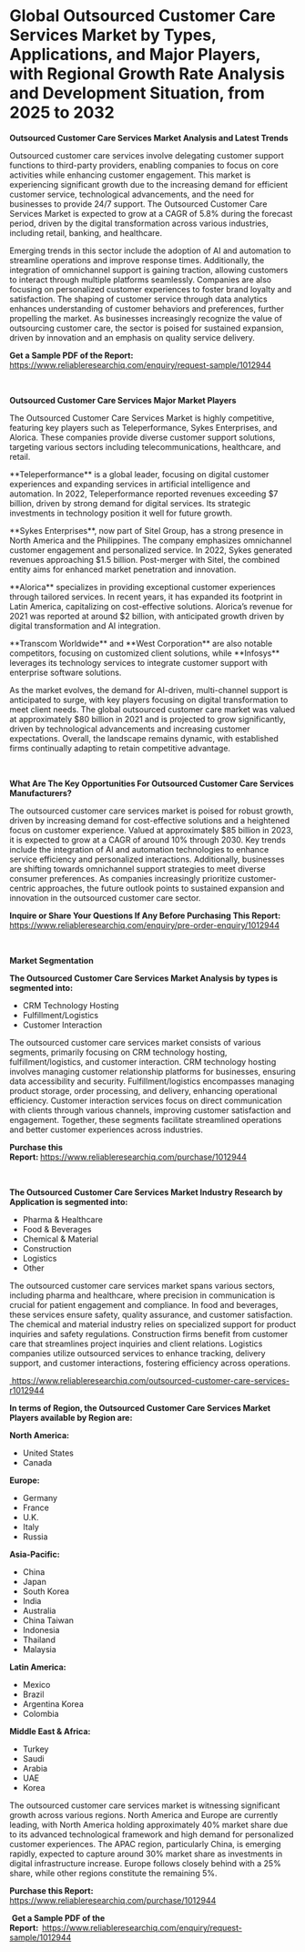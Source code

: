 <p><h1>Global Outsourced Customer Care Services Market by Types, Applications, and Major Players, with Regional Growth Rate Analysis and Development Situation, from 2025 to 2032</h1></p><p><strong>Outsourced Customer Care Services Market Analysis and Latest Trends</strong></p>
<p><p>Outsourced customer care services involve delegating customer support functions to third-party providers, enabling companies to focus on core activities while enhancing customer engagement. This market is experiencing significant growth due to the increasing demand for efficient customer service, technological advancements, and the need for businesses to provide 24/7 support. The Outsourced Customer Care Services Market is expected to grow at a CAGR of 5.8% during the forecast period, driven by the digital transformation across various industries, including retail, banking, and healthcare.</p><p>Emerging trends in this sector include the adoption of AI and automation to streamline operations and improve response times. Additionally, the integration of omnichannel support is gaining traction, allowing customers to interact through multiple platforms seamlessly. Companies are also focusing on personalized customer experiences to foster brand loyalty and satisfaction. The shaping of customer service through data analytics enhances understanding of customer behaviors and preferences, further propelling the market. As businesses increasingly recognize the value of outsourcing customer care, the sector is poised for sustained expansion, driven by innovation and an emphasis on quality service delivery.</p></p>
<p><strong>Get a Sample PDF of the Report:&nbsp;</strong> <a href="https://www.reliableresearchiq.com/enquiry/request-sample/1012944?utm_campaign=2463&utm_medium=2&utm_source=Github&utm_content=ia&utm_term=17042025&utm_id=outsourced-customer-care-services">https://www.reliableresearchiq.com/enquiry/request-sample/1012944</a></p>
<p>&nbsp;</p>
<p><strong>Outsourced Customer Care Services Major Market Players</strong></p>
<p><p>The Outsourced Customer Care Services Market is highly competitive, featuring key players such as Teleperformance, Sykes Enterprises, and Alorica. These companies provide diverse customer support solutions, targeting various sectors including telecommunications, healthcare, and retail.</p><p>**Teleperformance** is a global leader, focusing on digital customer experiences and expanding services in artificial intelligence and automation. In 2022, Teleperformance reported revenues exceeding $7 billion, driven by strong demand for digital services. Its strategic investments in technology position it well for future growth.</p><p>**Sykes Enterprises**, now part of Sitel Group, has a strong presence in North America and the Philippines. The company emphasizes omnichannel customer engagement and personalized service. In 2022, Sykes generated revenues approaching $1.5 billion. Post-merger with Sitel, the combined entity aims for enhanced market penetration and innovation.</p><p>**Alorica** specializes in providing exceptional customer experiences through tailored services. In recent years, it has expanded its footprint in Latin America, capitalizing on cost-effective solutions. Alorica’s revenue for 2021 was reported at around $2 billion, with anticipated growth driven by digital transformation and AI integration.</p><p>**Transcom Worldwide** and **West Corporation** are also notable competitors, focusing on customized client solutions, while **Infosys** leverages its technology services to integrate customer support with enterprise software solutions. </p><p>As the market evolves, the demand for AI-driven, multi-channel support is anticipated to surge, with key players focusing on digital transformation to meet client needs. The global outsourced customer care market was valued at approximately $80 billion in 2021 and is projected to grow significantly, driven by technological advancements and increasing customer expectations. Overall, the landscape remains dynamic, with established firms continually adapting to retain competitive advantage.</p></p>
<p>&nbsp;</p>
<p><strong>What Are The Key Opportunities For Outsourced Customer Care Services Manufacturers?</strong></p>
<p><p>The outsourced customer care services market is poised for robust growth, driven by increasing demand for cost-effective solutions and a heightened focus on customer experience. Valued at approximately $85 billion in 2023, it is expected to grow at a CAGR of around 10% through 2030. Key trends include the integration of AI and automation technologies to enhance service efficiency and personalized interactions. Additionally, businesses are shifting towards omnichannel support strategies to meet diverse consumer preferences. As companies increasingly prioritize customer-centric approaches, the future outlook points to sustained expansion and innovation in the outsourced customer care sector.</p></p>
<p><strong>Inquire or Share Your Questions If Any Before Purchasing This Report:</strong> <a href="https://www.reliableresearchiq.com/enquiry/pre-order-enquiry/1012944?utm_campaign=2463&utm_medium=2&utm_source=Github&utm_content=ia&utm_term=17042025&utm_id=outsourced-customer-care-services">https://www.reliableresearchiq.com/enquiry/pre-order-enquiry/1012944</a></p>
<p>&nbsp;</p>
<p><strong>Market Segmentation</strong></p>
<p><strong>The Outsourced Customer Care Services Market Analysis by types is segmented into:</strong></p>
<p><ul><li>CRM Technology Hosting</li><li>Fulfillment/Logistics</li><li>Customer Interaction</li></ul></p>
<p><p>The outsourced customer care services market consists of various segments, primarily focusing on CRM technology hosting, fulfillment/logistics, and customer interaction. CRM technology hosting involves managing customer relationship platforms for businesses, ensuring data accessibility and security. Fulfillment/logistics encompasses managing product storage, order processing, and delivery, enhancing operational efficiency. Customer interaction services focus on direct communication with clients through various channels, improving customer satisfaction and engagement. Together, these segments facilitate streamlined operations and better customer experiences across industries.</p></p>
<p><strong>Purchase this Report:&nbsp;</strong><a href="https://www.reliableresearchiq.com/purchase/1012944?utm_campaign=2463&utm_medium=2&utm_source=Github&utm_content=ia&utm_term=17042025&utm_id=outsourced-customer-care-services">https://www.reliableresearchiq.com/purchase/1012944</a></p>
<p>&nbsp;</p>
<p><strong>The Outsourced Customer Care Services Market Industry Research by Application is segmented into:</strong></p>
<p><ul><li>Pharma & Healthcare</li><li>Food & Beverages</li><li>Chemical & Material</li><li>Construction</li><li>Logistics</li><li>Other</li></ul></p>
<p><p>The outsourced customer care services market spans various sectors, including pharma and healthcare, where precision in communication is crucial for patient engagement and compliance. In food and beverages, these services ensure safety, quality assurance, and customer satisfaction. The chemical and material industry relies on specialized support for product inquiries and safety regulations. Construction firms benefit from customer care that streamlines project inquiries and client relations. Logistics companies utilize outsourced services to enhance tracking, delivery support, and customer interactions, fostering efficiency across operations.</p></p>
<p><a href="https://www.reliableresearchiq.com/outsourced-customer-care-services-r1012944?utm_campaign=2463&utm_medium=2&utm_source=Github&utm_content=ia&utm_term=17042025&utm_id=outsourced-customer-care-services">&nbsp;https://www.reliableresearchiq.com/outsourced-customer-care-services-r1012944</a></p>
<p><strong>In terms of Region, the Outsourced Customer Care Services Market Players available by Region are:</strong></p>
<p>
    <p> <strong> North America: </strong>
        <ul>
            <li>United States</li>
            <li>Canada</li>
        </ul>
        </p> 
    <p> <strong> Europe: </strong>
        <ul>
            <li>Germany</li>
            <li>France</li>
            <li>U.K.</li>
            <li>Italy</li>
            <li>Russia</li>
        </ul>
        </p> 
    <p> <strong> Asia-Pacific: </strong>
        <ul>
            <li>China</li>
            <li>Japan</li>
            <li>South Korea</li>
            <li>India</li>
            <li>Australia</li>
            <li>China Taiwan</li>
            <li>Indonesia</li>
            <li>Thailand</li>
            <li>Malaysia</li>
        </ul>
        </p> 
    <p> <strong> Latin America: </strong>
        <ul>
            <li>Mexico</li>
            <li>Brazil</li>
            <li>Argentina Korea</li>
            <li>Colombia</li>
        </ul>
        </p> 
    <p> <strong> Middle East & Africa: </strong>
        <ul>
            <li>Turkey</li>
            <li>Saudi</li>
            <li>Arabia</li>
            <li>UAE</li>
            <li>Korea</li>
        </ul>
    </p>
    </p>
<p><p>The outsourced customer care services market is witnessing significant growth across various regions. North America and Europe are currently leading, with North America holding approximately 40% market share due to its advanced technological framework and high demand for personalized customer experiences. The APAC region, particularly China, is emerging rapidly, expected to capture around 30% market share as investments in digital infrastructure increase. Europe follows closely behind with a 25% share, while other regions constitute the remaining 5%.</p></p>
<p><strong>Purchase this Report: </strong><a href="https://www.reliableresearchiq.com/purchase/1012944?utm_campaign=2463&utm_medium=2&utm_source=Github&utm_content=ia&utm_term=17042025&utm_id=outsourced-customer-care-services">https://www.reliableresearchiq.com/purchase/1012944</a></p>
<p>&nbsp;<strong>Get a Sample PDF of the Report:&nbsp;&nbsp;</strong><a href="https://www.reliableresearchiq.com/enquiry/request-sample/1012944?utm_campaign=2463&utm_medium=2&utm_source=Github&utm_content=ia&utm_term=17042025&utm_id=outsourced-customer-care-services">https://www.reliableresearchiq.com/enquiry/request-sample/1012944</a></p>
<p><strong></strong></p>
<p><p></p><p></p><p></p></p>